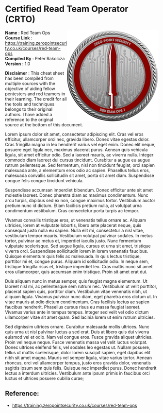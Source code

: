 # Certified Read Team Operator (CRTO) 

<img align="right" height="300" src="images/crto.png">

**Name** : Red Team Ops  <br>
**Course Link** : https://training.zeropointsecurity.co.uk/courses/red-team-ops  <br>
**Compiled By** : Peter Rakolcza <br>
**Version** : 1.0

 **Disclaimer** : This cheat sheet has been compiled from multiple sources with the objective of aiding fellow pentesters and red teamers in their learning. The credit for all the tools and techniques belongs to their original authors. I have added a reference to the original source at the bottom of this document.  
 
Lorem ipsum dolor sit amet, consectetur adipiscing elit. Cras vel eros efficitur, ullamcorper orci nec, gravida libero. Donec vitae egestas dolor. Cras fringilla magna in leo hendrerit varius vel eget enim. Donec elit neque, posuere eget ligula nec, maximus placerat purus. Aenean quis vehicula ligula, sit amet efficitur odio. Sed a laoreet mauris, ac viverra nulla. Integer commodo diam laoreet dui cursus tincidunt. Curabitur a augue eu augue rutrum pellentesque. Sed fermentum, nisl non tincidunt feugiat, orci sapien malesuada ante, a elementum eros odio ac sapien. Phasellus tellus eros, malesuada convallis sollicitudin sit amet, porta sit amet diam. Suspendisse congue felis congue tincidunt vehicula.

Suspendisse accumsan imperdiet bibendum. Donec efficitur ante sit amet molestie laoreet. Donec pharetra diam ac maximus condimentum. Nunc arcu turpis, dapibus sed ex non, congue maximus tortor. Vestibulum auctor pretium nunc id dictum. Etiam facilisis pretium nulla, at volutpat urna condimentum vestibulum. Cras consectetur porta turpis ac tempor.

Vivamus convallis tristique eros, ut venenatis tellus ornare ac. Aliquam ultricies, lorem at vulputate lobortis, libero ante placerat neque, quis consequat justo nulla eu sapien. Nulla elit mi, consectetur a nisl vitae, vestibulum tempor mauris. Vestibulum volutpat pulvinar sodales. In metus tortor, pulvinar ac metus et, imperdiet iaculis justo. Nunc fermentum vulputate scelerisque. Sed augue ligula, cursus et urna sit amet, tristique viverra orci. Suspendisse sollicitudin lorem in lorem venenatis faucibus. Quisque elementum quis felis ac malesuada. In quis lectus tristique, porttitor mi et, congue purus. Aliquam id sollicitudin odio. In neque sem, tristique fringilla risus et, tristique imperdiet leo. Cras mattis nunc sit amet eros ullamcorper, quis accumsan enim tristique. Proin sit amet erat dui.

Duis aliquam nunc in metus semper, quis feugiat magna elementum. Ut laoreet nisl mi, ac pellentesque sem rutrum nec. Vestibulum ut velit porttitor, placerat sapien quis, porttitor diam. Vestibulum vitae venenatis nibh, ut aliquam ligula. Vivamus pulvinar nunc diam, eget pharetra eros dictum ut. In vitae mauris at odio dictum condimentum. Cras facilisis lectus ac sapien faucibus hendrerit. Phasellus cursus risus eu massa feugiat laoreet. Vivamus varius ante in tempus tempus. Integer sed velit vel odio dictum ullamcorper vitae sit amet quam. Sed lacinia lorem ut enim rutrum ultricies.

Sed dignissim ultrices ornare. Curabitur malesuada mollis ultrices. Nunc quis urna ut nisl pulvinar luctus a sed erat. Duis at libero quis dui viverra euismod vel et odio. Nam vel congue eros. Fusce gravida aliquet ultricies. Proin vel neque neque. Fusce venenatis massa vel velit luctus volutpat. Donec ultrices eleifend felis, vel sodales leo egestas ut. Nullam posuere, tellus ut mattis scelerisque, dolor lorem suscipit sapien, eget dapibus elit nibh sit amet magna. Mauris vel semper ligula, vitae varius tortor. Aenean rhoncus, orci vel ullamcorper tempus, justo eros gravida dolor, venenatis sagittis ipsum sem quis felis. Quisque nec imperdiet purus. Donec hendrerit lectus a interdum ultricies. Vestibulum ante ipsum primis in faucibus orci luctus et ultrices posuere cubilia curae;

## Reference:
- https://training.zeropointsecurity.co.uk/courses/red-team-ops

